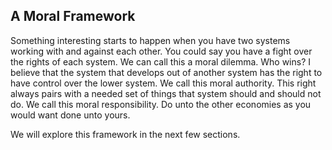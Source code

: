 
## A Moral Framework

Something interesting starts to happen when you have two systems working with and against each other. You could say you have a fight over the rights of each system. We can call this a moral dilemma. Who wins? I believe that the system that develops out of another system has the right to have control over the lower system. We call this moral authority. This right always pairs with a needed set of things that system should and should not do. We call this moral responsibility. Do unto the other economies as you would want done unto yours.

We will explore this framework in the next few sections.

